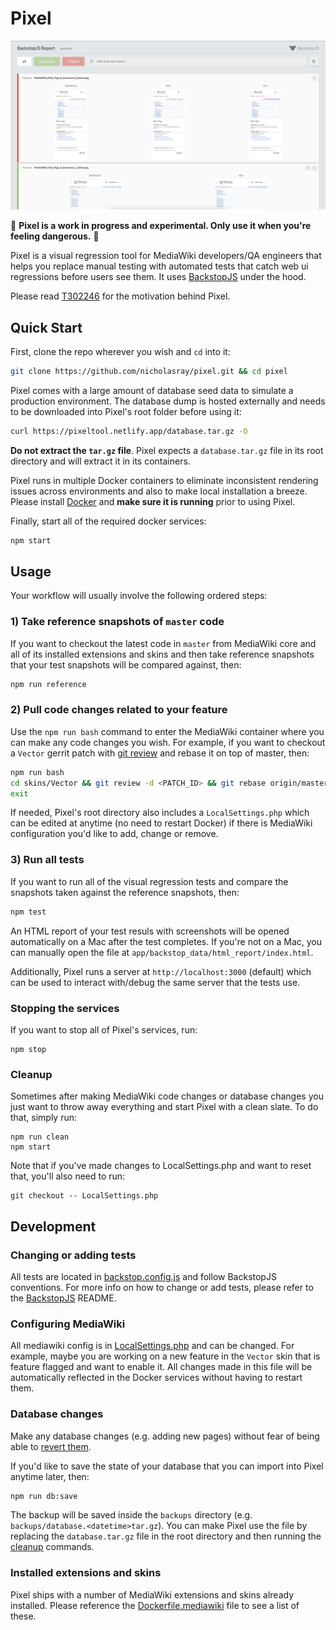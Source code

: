 # Pixel

![Visual regression HTML reporter showing failing and passing tests](assets/reporter.png)

🚨 **Pixel is a work in progress and experimental. Only use it when you're feeling dangerous.** 🚨

Pixel is a visual regression tool for MediaWiki developers/QA engineers that
helps you replace manual testing with automated tests that catch web ui
regressions before users see them. It uses [BackstopJS](https://github.com/garris/BackstopJS) under the hood.

Please read [T302246](https://phabricator.wikimedia.org/T302246) for the
motivation behind Pixel.

## Quick Start

First, clone the repo wherever you wish and `cd` into it:

```sh
git clone https://github.com/nicholasray/pixel.git && cd pixel
```

Pixel comes with a large amount of database seed data to simulate a production
environment. The database dump is hosted externally and needs to be downloaded
into Pixel's root folder before using it:

```sh
curl https://pixeltool.netlify.app/database.tar.gz -O 
```

**Do not extract the `tar.gz` file**. Pixel expects a `database.tar.gz` file in its
root directory and will extract it in its containers.

Pixel runs in multiple Docker containers to eliminate inconsistent rendering
issues across environments and also to make local installation a breeze. Please
install [Docker](https://docs.docker.com/get-docker/) and **make sure it is
running** prior to using Pixel.

Finally, start all of the required docker services:

```sh
npm start
```

## Usage

Your workflow will usually involve the following ordered steps:

### 1) Take reference snapshots of `master` code

If you want to checkout the latest code in `master` from MediaWiki core and all
of its installed extensions and skins and then take reference snapshots that
your test snapshots will be compared against, then:

```sh
npm run reference
```

### 2) Pull code changes related to your feature

Use the `npm run bash` command to enter the MediaWiki container where you can
make any code changes you wish. For example, if you want to checkout a `Vector`
gerrit patch with [git
review](https://docs.opendev.org/opendev/git-review/latest/) and rebase it on
top of master, then: 

```sh
npm run bash
cd skins/Vector && git review -d <PATCH_ID> && git rebase origin/master
exit
```

If needed, Pixel's root directory also includes a `LocalSettings.php` which can be edited at anytime (no need to restart Docker) if there is MediaWiki configuration you'd like to add, change or remove.

### 3) Run all tests

If you want to run all of the visual regression tests and compare the snapshots taken against the reference snapshots, then:

```sh
npm test 
```

An HTML report of your test resuls with screenshots will be opened automatically
on a Mac after the test completes. If you're not on a Mac, you can manually open
the file at `app/backstop_data/html_report/index.html`.

Additionally, Pixel runs a server at `http://localhost:3000` (default) which can
be used to interact with/debug the same server that the tests use.

### Stopping the services

If you want to stop all of Pixel's services, run:

```
npm stop
```

### Cleanup

Sometimes after making MediaWiki code changes or database changes you just want
to throw away everything and start Pixel with a clean slate. To do that, simply
run:

```
npm run clean
npm start
```

Note that if you've made changes to LocalSettings.php and want to reset that,
you'll also need to run:

```
git checkout -- LocalSettings.php
```

## Development

### Changing or adding tests

All tests are located in [backstop.config.js](app/backstop.config.js) and follow
BackstopJS conventions. For more info on how to change or add tests, please
refer to the [BackstopJS](https://github.com/garris/BackstopJS) README.

### Configuring MediaWiki

All mediawiki config is in [LocalSettings.php](LocalSettings.php) and can be
changed. For example, maybe you are working on a new feature in the `Vector`
skin that is feature flagged and want to enable it. All changes made in this
file will be automatically reflected in the Docker services without having to
restart them.

### Database changes

Make any database changes (e.g. adding new pages) without fear of being able to
[revert them](#cleanup).

If you'd like to save the state of your database that you can import into Pixel
anytime later, then:

```sh
npm run db:save
```

The backup will be saved inside the `backups` directory (e.g.
`backups/database.<datetime>tar.gz`). You can make Pixel use the file by
replacing the `database.tar.gz` file in the root directory and then running the
[cleanup](#cleanup) commands.

### Installed extensions and skins

Pixel ships with a number of MediaWiki extensions and skins already installed.
Please reference the [Dockerfile.mediawiki](Dockerfile.mediawiki) file to see a
list of these.
